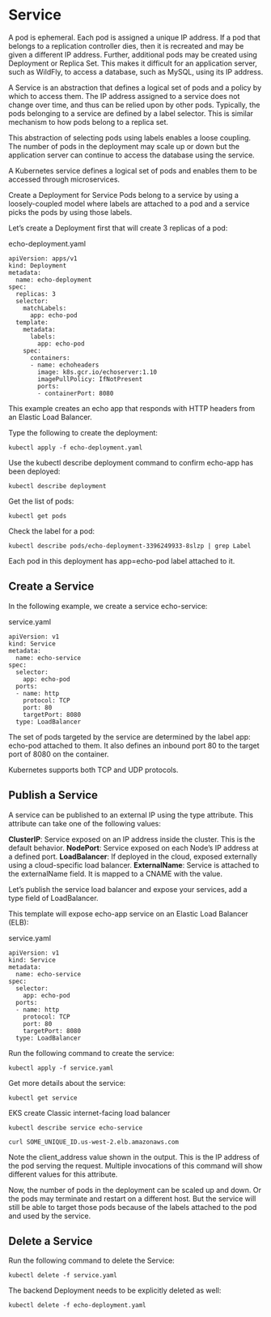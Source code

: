 # Service
A pod is ephemeral. Each pod is assigned a unique IP address. If a pod that belongs to a replication controller dies, then it is recreated and may be given a different IP address. Further, additional pods may be created using Deployment or Replica Set. This makes it difficult for an application server, such as WildFly, to access a database, such as MySQL, using its IP address.

A Service is an abstraction that defines a logical set of pods and a policy by which to access them. The IP address assigned to a service does not change over time, and thus can be relied upon by other pods. Typically, the pods belonging to a service are defined by a label selector. This is similar mechanism to how pods belong to a replica set.

This abstraction of selecting pods using labels enables a loose coupling. The number of pods in the deployment may scale up or down but the application server can continue to access the database using the service.

A Kubernetes service defines a logical set of pods and enables them to be accessed through microservices.

Create a Deployment for Service
Pods belong to a service by using a loosely-coupled model where labels are attached to a pod and a service picks the pods by using those labels.

Let’s create a Deployment first that will create 3 replicas of a pod:

echo-deployment.yaml
```
apiVersion: apps/v1
kind: Deployment
metadata:
  name: echo-deployment
spec:
  replicas: 3
  selector:
    matchLabels:
      app: echo-pod
  template:
    metadata:
      labels:
        app: echo-pod
    spec:
      containers:
      - name: echoheaders
        image: k8s.gcr.io/echoserver:1.10
        imagePullPolicy: IfNotPresent
        ports:
        - containerPort: 8080
```
This example creates an echo app that responds with HTTP headers from an Elastic Load Balancer.

Type the following to create the deployment:

```
kubectl apply -f echo-deployment.yaml
```
Use the kubectl describe deployment command to confirm echo-app has been deployed:

```
kubectl describe deployment
```

Get the list of pods:

```
kubectl get pods
```

Check the label for a pod:

```
kubectl describe pods/echo-deployment-3396249933-8slzp | grep Label
```

Each pod in this deployment has app=echo-pod label attached to it.

## Create a Service
In the following example, we create a service echo-service:

service.yaml
```
apiVersion: v1
kind: Service
metadata:
  name: echo-service
spec:
  selector:
    app: echo-pod
  ports:
  - name: http
    protocol: TCP
    port: 80
    targetPort: 8080
  type: LoadBalancer
```
The set of pods targeted by the service are determined by the label app: echo-pod attached to them. It also defines an inbound port 80 to the target port of 8080 on the container.

Kubernetes supports both TCP and UDP protocols.

## Publish a Service
A service can be published to an external IP using the type attribute. This attribute can take one of the following values:

**ClusterIP**: Service exposed on an IP address inside the cluster. This is the default behavior.
**NodePort**: Service exposed on each Node’s IP address at a defined port.
**LoadBalancer**: If deployed in the cloud, exposed externally using a cloud-specific load balancer.
**ExternalName**: Service is attached to the externalName field. It is mapped to a CNAME with the value.

Let’s publish the service load balancer and expose your services, add a type field of LoadBalancer.

This template will expose echo-app service on an Elastic Load Balancer (ELB):

service.yaml
```
apiVersion: v1
kind: Service
metadata:
  name: echo-service
spec:
  selector:
    app: echo-pod
  ports:
  - name: http
    protocol: TCP
    port: 80
    targetPort: 8080
  type: LoadBalancer
```
Run the following command to create the service:

```
kubectl apply -f service.yaml
```
Get more details about the service:

```
kubectl get service
```
EKS create Classic internet-facing load balancer

```
kubectl describe service echo-service
```

```
curl SOME_UNIQUE_ID.us-west-2.elb.amazonaws.com
```

Note the client_address value shown in the output. This is the IP address of the pod serving the request. Multiple invocations of this command will show different values for this attribute.

Now, the number of pods in the deployment can be scaled up and down. Or the pods may terminate and restart on a different host. But the service will still be able to target those pods because of the labels attached to the pod and used by the service.

## Delete a Service
Run the following command to delete the Service:

```
kubectl delete -f service.yaml
```
The backend Deployment needs to be explicitly deleted as well:

```
kubectl delete -f echo-deployment.yaml
```
